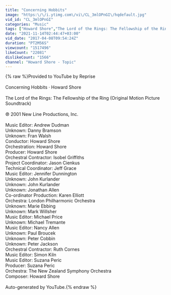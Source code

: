 ```yaml
---
title: "Concerning Hobbits"
image: "https:\/\/i.ytimg.com\/vi\/CL_3mlOPnGI\/hqdefault.jpg"
vid_id: "CL_3mlOPnGI"
categories: "Music"
tags: ["Howard Shore","The Lord of the Rings: The Fellowship of the Ring (Original Motion Picture Soundtrack)","Concerning Hobbits"]
date: "2021-11-14T02:44:47+03:00"
vid_date: "2017-04-08T09:54:24Z"
duration: "PT2M56S"
viewcount: "1517496"
likeCount: "22081"
dislikeCount: "1566"
channel: "Howard Shore - Topic"
---
```

{% raw %}Provided to YouTube by Reprise<br /><br />Concerning Hobbits · Howard Shore<br /><br />The Lord of the Rings: The Fellowship of the Ring (Original Motion Picture Soundtrack)<br /><br />℗ 2001 New Line Productions, Inc.<br /><br />Music  Editor: Andrew Dudman<br />Unknown: Danny Bramson<br />Unknown: Fran Walsh<br />Conductor: Howard Shore<br />Orchestration: Howard Shore<br />Producer: Howard Shore<br />Orchestral  Contractor: Isobel Griffiths<br />Project  Coordinator: Jason Cienkus<br />Technical  Coordinator: Jeff Grace<br />Music  Editor: Jennifer Dunnington<br />Unknown: John Kurlander<br />Unknown: John Kurlander<br />Unknown: Jonathan Allen<br />Co-ordinator  Production: Karen Elliott<br />Orchestra: London Philharmonic Orchestra<br />Unknown: Marie Ebbing<br />Unknown: Mark Willsher<br />Music  Editor: Michael Price<br />Unknown: Michael Tremante<br />Music  Editor: Nancy Allen<br />Unknown: Paul Broucek<br />Unknown: Peter Cobbin<br />Unknown: Peter Jackson<br />Orchestral  Contractor: Ruth Cornes<br />Music  Editor: Simon Kiln<br />Music  Editor: Suzana Peric<br />Producer: Suzana Peric<br />Orchestra: The New Zealand Symphony Orchestra<br />Composer: Howard Shore<br /><br />Auto-generated by YouTube.{% endraw %}
